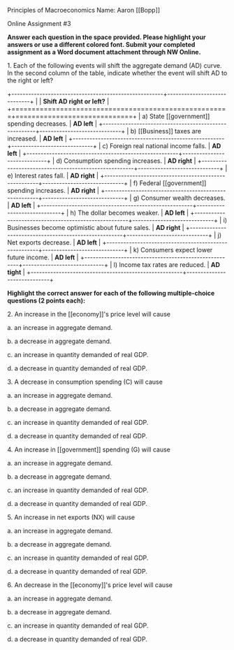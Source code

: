 Principles of Macroeconomics Name: Aaron [[Bopp]]

Online Assignment #3

**Answer each question in the space provided. Please highlight your answers or use a different colored font. Submit your completed assignment as a Word document attachment through NW Online.**

1\. Each of the following events will shift the aggregate demand (AD) curve. In the second column of the table, indicate whether the event will shift AD to the right or left?

+------------------------------------------------------+-----------------------------+
|                                                      | **Shift AD right or left?** |
+======================================================+=============================+
| a)  State [[government]] spending decreases.             | **AD left**                 |
+------------------------------------------------------+-----------------------------+
| b)  [[Business]] taxes are increased.                    | **AD left**                 |
+------------------------------------------------------+-----------------------------+
| c)  Foreign real national income falls.              | **AD left**                 |
+------------------------------------------------------+-----------------------------+
| d)  Consumption spending increases.                  | **AD right**                |
+------------------------------------------------------+-----------------------------+
| e)  Interest rates fall.                             | **AD right**                |
+------------------------------------------------------+-----------------------------+
| f)  Federal [[government]] spending increases.           | **AD right**                |
+------------------------------------------------------+-----------------------------+
| g)  Consumer wealth decreases.                       | **AD left**                 |
+------------------------------------------------------+-----------------------------+
| h)  The dollar becomes weaker.                       | **AD left**                 |
+------------------------------------------------------+-----------------------------+
| i)  Businesses become optimistic about future sales. | **AD right**                |
+------------------------------------------------------+-----------------------------+
| j)  Net exports decrease.                            | **AD left**                 |
+------------------------------------------------------+-----------------------------+
| k)  Consumers expect lower future income.            | **AD left**                 |
+------------------------------------------------------+-----------------------------+
| l)  Income tax rates are reduced.                    | **AD tight**                |
+------------------------------------------------------+-----------------------------+

**Highlight the correct answer for each of the following multiple-choice questions (2 points each):**

2\. An increase in the [[economy]]'s price level will cause

a.  an increase in aggregate demand.

b.  a decrease in aggregate demand.

c.  an increase in quantity demanded of real GDP.

d.  a decrease in quantity demanded of real GDP.

3\. A decrease in consumption spending (C) will cause

a.  an increase in aggregate demand.

b.  a decrease in aggregate demand.

c.  an increase in quantity demanded of real GDP.

d.  a decrease in quantity demanded of real GDP.

4\. An increase in [[government]] spending (G) will cause

a.  an increase in aggregate demand.

b.  a decrease in aggregate demand.

c.  an increase in quantity demanded of real GDP.

d.  a decrease in quantity demanded of real GDP.

5\. An increase in net exports (NX) will cause

a.  an increase in aggregate demand.

b.  a decrease in aggregate demand.

c.  an increase in quantity demanded of real GDP.

d.  a decrease in quantity demanded of real GDP.

6\. An decrease in the [[economy]]'s price level will cause

a.  an increase in aggregate demand.

b.  a decrease in aggregate demand.

c.  an increase in quantity demanded of real GDP.

d.  a decrease in quantity demanded of real GDP.
